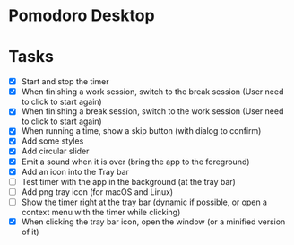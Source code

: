# Pomodoro Desktop

# Tasks
- [x] Start and stop the timer
- [x] When finishing a work session, switch to the break session (User need to click to start again)
- [x] When finishing a break session, switch to the work session (User need to click to start again)
- [x] When running a time, show a skip button (with dialog to confirm)
- [x] Add some styles
- [x] Add circular slider
- [x] Emit a sound when it is over (bring the app to the foreground)
- [x] Add an icon into the Tray bar 
- [ ] Test timer with the app in the background (at the tray bar)
- [ ] Add png tray icon (for macOS and Linux)
- [ ] Show the timer right at the tray bar (dynamic if possible, or open a context menu with the timer while clicking)
- [x] When clicking the tray bar icon, open the window (or a minified version of it)

